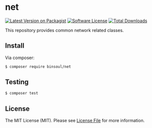 # net

[![Latest Version on Packagist][ico-version]][link-packagist]
[![Software License][ico-license]](LICENSE.md)
[![Total Downloads][ico-downloads]][link-downloads]

This repository provides common network related classes.

## Install

Via composer:

``` bash
$ composer require binsoul/net
```

## Testing

``` bash
$ composer test
```

## License

The MIT License (MIT). Please see [License File](LICENSE.md) for more information.

[ico-version]: https://img.shields.io/packagist/v/binsoul/net.svg?style=flat-square
[ico-license]: https://img.shields.io/badge/license-MIT-brightgreen.svg?style=flat-square
[ico-downloads]: https://img.shields.io/packagist/dt/binsoul/net.svg?style=flat-square

[link-packagist]: https://packagist.org/packages/binsoul/net
[link-downloads]: https://packagist.org/packages/binsoul/net
[link-author]: https://github.com/binsoul
